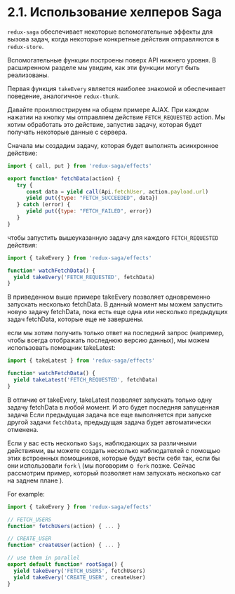 # 2.1. Использование хелперов Saga

`redux-saga` обеспечивает некоторые вспомогательные эффекты для вызова задач, когда некоторые конкретные действия отправляются в `redux-store`.

Вспомогательные функции построены поверх API нижнего уровня. В расширенном разделе мы увидим, как эти функции могут быть реализованы.

Первая функция `takeEvery` является наиболее знакомой и обеспечивает поведение, аналогичное `redux-thunk`.

Давайте проиллюстрируем на общем примере AJAX. При каждом нажатии на кнопку мы отправляем действие `FETCH_REQUESTED` action. Мы хотим обработать это действие, запустив задачу, которая будет получать некоторые данные с сервера.

Сначала мы создадим задачу, которая будет выполнять асинхронное действие:

```javascript
import { call, put } from 'redux-saga/effects'

export function* fetchData(action) {
   try {
      const data = yield call(Api.fetchUser, action.payload.url)
      yield put({type: "FETCH_SUCCEEDED", data})
   } catch (error) {
      yield put({type: "FETCH_FAILED", error})
   }
}
```

чтобы запустить вышеуказанную задачу для каждого `FETCH_REQUESTED` действия:

```javascript
import { takeEvery } from 'redux-saga/effects'

function* watchFetchData() {
  yield takeEvery('FETCH_REQUESTED', fetchData)
}
```

В приведенном выше примере takeEvery позволяет одновременно запускать несколько fetchData. В данный момент мы можем запустить новую задачу fetchData, пока есть еще одна или несколько предыдущих задач fetchData, которые еще не завершены.

если мы хотим получить только ответ на последний запрос (например, чтобы всегда отображать последнюю версию данных), мы можем использовать помощник takeLatest:

```javascript
import { takeLatest } from 'redux-saga/effects'

function* watchFetchData() {
  yield takeLatest('FETCH_REQUESTED', fetchData)
}
```

В отличие от takeEvery, takeLatest позволяет запускать только одну задачу fetchData в любой момент. И это будет последняя запущенная задача Если предыдущая задача все еще выполняется при запуске другой задачи `fetchData`, предыдущая задача будет автоматически отменена.

Если у вас есть несколько `Sags`, наблюдающих за различными действиями, вы можете создать несколько наблюдателей с помощью этих встроенных помощников, которые будут вести себя так, если бы они использовали `fork` \ (мы поговорим о` fork` позже. Сейчас рассмотрим пример, который позволяет нам запускать несколько саг на заднем плане \).

For example:

```javascript
import { takeEvery } from 'redux-saga/effects'

// FETCH_USERS
function* fetchUsers(action) { ... }

// CREATE_USER
function* createUser(action) { ... }

// use them in parallel
export default function* rootSaga() {
  yield takeEvery('FETCH_USERS', fetchUsers)
  yield takeEvery('CREATE_USER', createUser)
}
```

